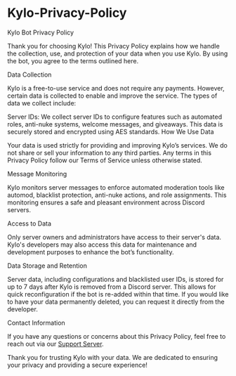 # Kylo-Privacy-Policy
Kylo Bot Privacy Policy

Thank you for choosing Kylo! This Privacy Policy explains how we handle the collection, use, and protection of your data when you use Kylo. By using the bot, you agree to the terms outlined here.

Data Collection

Kylo is a free-to-use service and does not require any payments. However, certain data is collected to enable and improve the service. The types of data we collect include:

Server IDs: We collect server IDs to configure features such as automated roles, anti-nuke systems, welcome messages, and giveaways. This data is securely stored and encrypted using AES standards.
How We Use Data

Your data is used strictly for providing and improving Kylo’s services. We do not share or sell your information to any third parties. Any terms in this Privacy Policy follow our Terms of Service unless otherwise stated.

Message Monitoring

Kylo monitors server messages to enforce automated moderation tools like automod, blacklist protection, anti-nuke actions, and role assignments. This monitoring ensures a safe and pleasant environment across Discord servers.

Access to Data

Only server owners and administrators have access to their server's data. Kylo's developers may also access this data for maintenance and development purposes to enhance the bot’s functionality.

Data Storage and Retention

Server data, including configurations and blacklisted user IDs, is stored for up to 7 days after Kylo is removed from a Discord server. This allows for quick reconfiguration if the bot is re-added within that time. If you would like to have your data permanently deleted, you can request it directly from the developer.

Contact Information

If you have any questions or concerns about this Privacy Policy, feel free to reach out via our [Support Server](https://discord.gg/kylo).

Thank you for trusting Kylo with your data. We are dedicated to ensuring your privacy and providing a secure experience!
